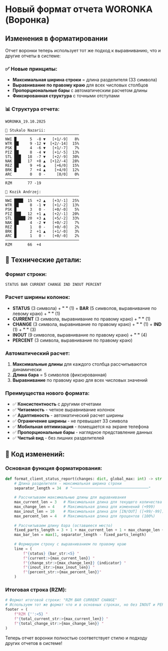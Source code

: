 # Новый формат отчета WORONKA (Воронка)

## Изменения в форматировании

Отчет воронки теперь использует тот же подход к выравниванию, что и другие отчеты в системе:

### ✅ **Новые принципы:**
- **Максимальная ширина строки** = длина разделителя (33 символа)
- **Выравнивание по правому краю** для всех числовых столбцов
- **Пропорциональные бары** с автоматическим расчетом длины
- **Фиксированная структура** с точными отступами

### 📊 **Структура отчета:**

```
WORONKA_19.10.2025

👤 Stukalo Nazarii:
─────────────────────────────────
NWI █      5  -8 ▼   [+1/-9]   8%
WTR ██     9 -12 ▼  [+2/-14]  15%
PSK █      4  -6 ▼   [+1/-7]   7%
PIZ ██     8  -4 ▼   [+1/-5]  13%
STL ███   18  -7 ▼   [+2/-9]  30%
NAK ███   17  +8 ▲  [+12/-4]  28%
REZ ██     9  +6 ▲    [+6/0]  15%
BRK █      7  +4 ▲    [+4/0]  12%
ARC        0   0 -     [0/0]   0%
─────────────────────────────────
RZM       77 -19

👤 Kozik Andrzej:
─────────────────────────────────
NWI ████  15  +2 ▲   [+3/-1]  25%
WTR ██     8  -1 ▼   [+1/-2]  13%
PSK █      3   0 -   [+0/-0]   5%
PIZ ███   12  +1 ▲   [+2/-1]  20%
STL █████ 20  +3 ▲   [+5/-2]  33%
NAK ██     4  -2 ▼   [+0/-2]   7%
REZ █      1   0 -   [+0/-0]   2%
BRK █      2  +1 ▲   [+1/-0]   3%
ARC █      1   0 -   [+0/-0]   2%
─────────────────────────────────
RZM       66  +4
```

## 🔧 **Технические детали:**

### Формат строки:
```
STATUS BAR CURRENT CHANGE IND INOUT PERCENT
```

### Расчет ширины колонок:
- **STATUS** (3 символа) + **" "** (1) + **BAR** (5 символов, выравнивание по левому краю) + **" "** (1)
- **CURRENT** (3 символа, выравнивание по правому краю) + **" "** (1)  
- **CHANGE** (3 символа, выравнивание по правому краю) + **" "** (1) + **IND** (1) + **" "** (3)
- **INOUT** (9 символов, выравнивание по правому краю) + **" "** (4)
- **PERCENT** (3 символа, выравнивание по правому краю)

### Автоматический расчет:
1. **Максимальные длины** для каждого столбца рассчитываются динамически
2. **Длина бара** = 5 символов (фиксированная)
3. **Выравнивание** по правому краю для всех числовых значений

### Преимущества нового формата:
- ✅ **Консистентность** с другими отчетами
- ✅ **Читаемость** - четкое выравнивание колонок
- ✅ **Адаптивность** - автоматический расчет ширины
- ✅ **Ограничение ширины** - не превышает 33 символа
- ✅ **Мобильная оптимизация** - помещается на экране телефона
- ✅ **Пропорциональные бары** - наглядное представление данных
- ✅ **Чистый вид** - без лишних разделителей

## 📝 **Код изменений:**

### Основная функция форматирования:
```python
def format_client_status_report(changes: dict, global_max: int) -> str:
    # Длина разделителя - максимальная ширина строки
    separator_length = 34  # "──────────────────────────────────"
    
    # Рассчитываем максимальные длины для выравнивания
    max_current_len = 3   # Максимальная длина для текущего количества
    max_change_len = 4    # Максимальная длина для изменений (+999)
    max_inout_len = 10    # Максимальная длина для [IN/OUT] ([+99/-99])
    max_percent_len = 4   # Максимальная длина для процентов (100%)
    
    # Рассчитываем длину бара (оставшееся место)
    fixed_parts_length = 3 + 1 + max_current_len + 1 + max_change_len + 1 + 1 + 1 + max_inout_len + 1 + max_percent_len
    max_bar_len = max(1, separator_length - fixed_parts_length)
    
    # Формируем строку с выравниванием по правому краю
    line = (
        f"{status} {bar_str:<5} "
        f"{current:>{max_current_len}} "
        f"{change_str:>{max_change_len}} {indicator} "
        f"{inout_str:>{max_inout_len}} "
        f"{percent_str:>{max_percent_len}}"
    )
```

### Итоговая строка (RZM):
```python
# Формат итоговой строки: "RZM BAR CURRENT CHANGE"
# Используем тот же формат что и в основных строках, но без INOUT и PERCENT
footer = (
    f"RZM {'':<5} "
    f"{total_current_str:>{max_current_len}} "
    f"{total_change_str:>{max_change_len}} "
)
```

Теперь отчет воронки полностью соответствует стилю и подходу других отчетов в системе!
